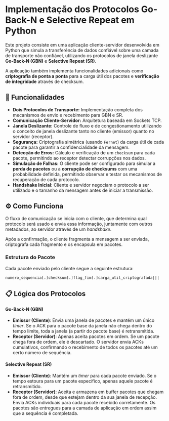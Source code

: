 # Implementação dos Protocolos Go-Back-N e Selective Repeat em Python

Este projeto consiste em uma aplicação cliente-servidor desenvolvida em Python que simula a transferência de dados confiável sobre uma camada de transporte não confiável, utilizando os protocolos de janela deslizante **Go-Back-N (GBN)** e **Selective Repeat (SR)**.

A aplicação também implementa funcionalidades adicionais como **criptografia de ponta a ponta** para a carga útil dos pacotes e **verificação de integridade** através de checksum.

## 🚀 Funcionalidades

-   **Dois Protocolos de Transporte:** Implementação completa dos mecanismos de envio e recebimento para GBN e SR.
-   **Comunicação Cliente-Servidor:** Arquitetura baseada em Sockets TCP.
-   **Janela Deslizante:** Controle de fluxo e de congestionamento utilizando o conceito de janela deslizante tanto no cliente (emissor) quanto no servidor (receptor).
-   **Segurança:** Criptografia simétrica (usando `Fernet`) da carga útil de cada pacote para garantir a confidencialidade da mensagem.
-   **Detecção de Erros:** Cálculo e verificação de um `checksum` para cada pacote, permitindo ao receptor detectar corrupções nos dados.
-   **Simulação de Falhas:** O cliente pode ser configurado para simular a **perda de pacotes** ou a **corrupção de checksums** com uma probabilidade definida, permitindo observar e testar os mecanismos de recuperação de cada protocolo.
-   **Handshake Inicial:** Cliente e servidor negociam o protocolo a ser utilizado e o tamanho da mensagem antes de iniciar a transmissão.

## ⚙️ Como Funciona

O fluxo de comunicação se inicia com o cliente, que determina qual protocolo será usado e envia essa informação, juntamente com outros metadados, ao servidor através de um *handshake*.

Após a confirmação, o cliente fragmenta a mensagem a ser enviada, criptografa cada fragmento e os encapsula em pacotes.

### Estrutura do Pacote

Cada pacote enviado pelo cliente segue a seguinte estrutura:

`numero_sequencia[.]checksum[.]flag_fim[.]carga_util_criptografada|||`

## 📋 Lógica dos Protocolos

#### Go-Back-N (GBN)

-   **Emissor (Cliente)**: Envia uma janela de pacotes e mantém um único *timer*. Se o ACK para o pacote base da janela não chega dentro do tempo limite, toda a janela (a partir do pacote base) é retransmitida.
-   **Receptor (Servidor)**: Apenas aceita pacotes em ordem. Se um pacote chega fora de ordem, ele é descartado. O servidor envia ACKs cumulativos, confirmando o recebimento de todos os pacotes até um certo número de sequência.

#### Selective Repeat (SR)

-   **Emissor (Cliente)**: Mantém um *timer* para cada pacote enviado. Se o tempo estoura para um pacote específico, apenas aquele pacote é retransmitido.
-   **Receptor (Servidor)**: Aceita e armazena em buffer pacotes que chegam fora de ordem, desde que estejam dentro da sua janela de recepção. Envia ACKs individuais para cada pacote recebido corretamente. Os pacotes são entregues para a camada de aplicação em ordem assim que a sequência é completada.
